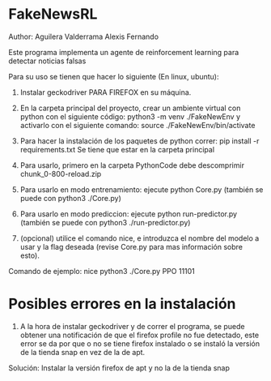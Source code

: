# FakeNewsRL
Author: Aguilera Valderrama Alexis Fernando

Este programa implementa un agente de reinforcement learning para detectar noticias falsas


Para su uso se tienen que hacer lo siguiente (En linux, ubuntu):

1. Instalar geckodriver PARA FIREFOX en su máquina.

2. En la carpeta principal del proyecto, crear un ambiente virtual con python con el siguiente código:
   python3 -m venv ./FakeNewEnv
  y activarlo con el siguiente comando: source ./FakeNewEnv/bin/activate
  
3. Para hacer la instalación de los paquetes de python correr: pip install -r requirements.txt
 Se tiene que estar en la carpeta principal
 
4. Para usarlo, primero en la carpeta PythonCode debe descomprimir chunk_0-800-reload.zip
5. Para usarlo en modo entrenamiento: ejecute python Core.py (también se puede con python3 ./Core.py)
6. Para usarlo en modo prediccion: ejecute python run-predictor.py (también se puede con python3 ./run-predictor.py)

7. (opcional) utilice el comando nice, e introduzca el nombre del modelo a usar y la flag deseada (revise Core.py para mas información sobre esto).

Comando de ejemplo: nice python3 ./Core.py PPO 11101



# Posibles errores en la instalación

 1. A la hora de instalar geckodriver y de correr el programa, se puede obtener una notificación
 de que el firefox profile no fue detectado, este error se da por que o no se tiene firefox instalado o
 se instaló la versión de la tienda snap en vez de la de apt.

 Solución:
 Instalar la versión firefox de apt y no la de la tienda snap
